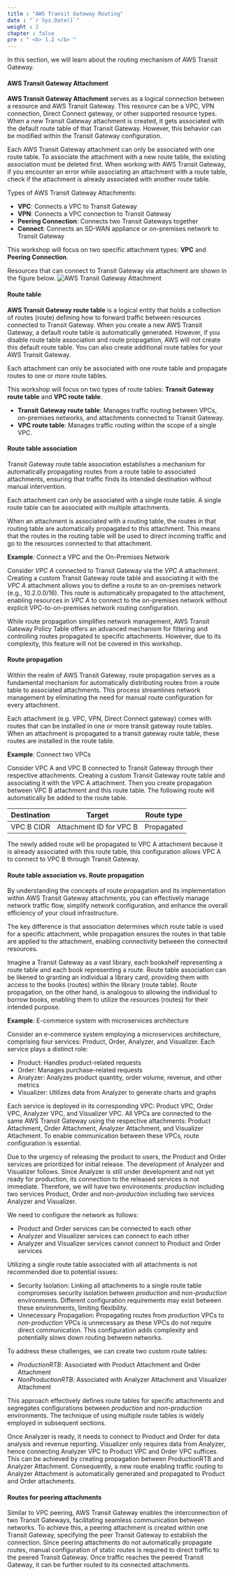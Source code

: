 ```yaml
---
title : "AWS Transit Gateway Routing"
date : "`r Sys.Date()`"
weight : 2
chapter : false
pre : " <b> 1.2 </b> "
---
```


In this section, we will learn about the routing mechanism of AWS Transit Gateway.

#### AWS Transit Gateway Attachment
**AWS Transit Gateway Attachment** serves as a logical connection between a resource and AWS Transit Gateway. This resource 
can be a VPC, VPN connection, Direct Connect gateway, or other supported resource types. When a new Transit Gateway 
attachment is created, it gets associated with the default route table of that Transit Gateway. 
However, this behavior can be modified within the Transit Gateway configuration.

Each AWS Transit Gateway attachment can only be associated with one route table. To associate the attachment with a 
new route table, the existing association must be deleted first. When working with AWS Transit Gateway, if you encounter 
an error while associating an attachment with a route table, check if the attachment is already associated with another route table.

Types of AWS Transit Gateway Attachments:
- **VPC**: Connects a VPC to Transit Gateway
- **VPN**: Connects a VPC connection to Transit Gateway
- **Peering Connection**: Connects two Transit Gateways together
- **Connect**: Connects an SD-WAN appliance or on-premises network to Transit Gateway

This workshop will focus on two specific attachment types: **VPC** and **Peering Connection**.

Resources that can connect to Transit Gateway via attachment are shown in the figure below.
![AWS Transit Gateway Attachment](/images/1-introduction/aws_transit_gateway.png)

#### Route table
**AWS Transit Gateway route table** is a logical entity that holds a collection of routes (route) defining how to forward 
traffic between resources connected to Transit Gateway. When you create a new AWS Transit Gateway, a default route table 
is automatically generated. However, if you disable route table association and route propagation, 
AWS will not create this default route table. You can also create additional route tables for your AWS Transit Gateway.

Each attachment can only be associated with one route table and propagate routes to one or more route tables.
<!-- TODO: Thêm hình nếu có thể, VD về bảng định tuyến xem trông thế nào -->

This workshop will focus on two types of route tables: **Transit Gateway route table** and **VPC route table**.
- **Transit Gateway route table**: Manages traffic routing between VPCs, on-premises networks, and attachments 
connected to Transit Gateway.
- **VPC route table**: Manages traffic routing within the scope of a single VPC.

#### Route table association
Transit Gateway route table association establishes a mechanism for automatically propagating routes from a route table 
to associated attachments, ensuring that traffic finds its intended destination without manual intervention.

Each attachment can only be associated with a single route table. A single route table can be associated with multiple attachments.

When an attachment is associated with a routing table, the routes in that routing table are automatically propagated
to this attachment. This means that the routes in the routing table will be used to direct incoming traffic
and go to the resources connected to that attachment.

**Example**: Connect a VPC and the On-Premises Network

Consider *VPC A* connected to Transit Gateway via the *VPC A* attachment. Creating a custom Transit Gateway route table and 
associating it with the *VPC A* attachment allows you to define a route to an on-premises network (e.g., 10.2.0.0/16). 
This route is automatically propagated to the attachment, enabling resources in *VPC A* to connect to the on-premises network 
without explicit VPC-to-on-premises network routing configuration.
<!-- TODO: Thêm hình mô tả propagation, route table, onpremise network -->

While route propagation simplifies network management, AWS Transit Gateway Policy Table offers an advanced mechanism for 
filtering and controlling routes propagated to specific attachments. However, due to its complexity, this feature will not 
be covered in this workshop.

#### Route propagation
Within the realm of AWS Transit Gateway, route propagation serves as a fundamental mechanism for automatically distributing 
routes from a route table to associated attachments. This process streamlines network management by eliminating the need 
for manual route configuration for every attachment.

Each attachment (e.g. VPC, VPN, Direct Connect gateway) comes with routes that can be installed in one or more transit gateway 
route tables. When an attachment is propagated to a transit gateway route table, these routes are installed in the route table.

**Example**: Connect two VPCs

Consider VPC A and VPC B connected to Transit Gateway through their respective attachments. 
Creating a custom Transit Gateway route table and associating it with the VPC A attachment. Then you create propagation between
VPC B attachment and this route table. The following route will automatically be added to the route table.

| Destination  | Target  |  Route type |
|---|---|---|
| VPC B CIDR | Attachment ID for VPC B | Propagated |

The newly added route will be propagated to VPC A attachment because it is already associated with this route table,
this configuration allows VPC A to connect to VPC B through Transit Gateway.

#### Route table association vs. Route propagation
By understanding the concepts of route propagation and its implementation within AWS Transit Gateway attachments, you can effectively manage network traffic flow, simplify network configuration, and enhance the overall efficiency of your cloud infrastructure.

The key difference is that association determines which route table is used for a specific attachment, while propagation 
ensures the routes in that table are applied to the attachment, enabling connectivity between the connected resources.

Imagine a Transit Gateway as a vast library, each bookshelf representing a route table and each book representing a route. 
Route table association can be likened to granting an individual a library card, providing them with access to the books (routes) 
within the library (route table). Route propagation, on the other hand, is analogous to allowing the individual to borrow books, 
enabling them to utilize the resources (routes) for their intended purpose.

**Example**: E-commerce system with microservices architecture

Consider an e-commerce system employing a microservices architecture, comprising four services: Product, Order, Analyzer, and Visualizer. Each service plays a distinct role:
- Product: Handles product-related requests
- Order: Manages purchase-related requests
- Analyzer: Analyzes product quantity, order volume, revenue, and other metrics
- Visualizer: Utilizes data from Analyzer to generate charts and graphs

Each service is deployed in its corresponding VPC: Product VPC, Order VPC, Analyzer VPC, and Visualizer VPC. All VPCs are 
connected to the same AWS Transit Gateway using the respective attachments: Product Attachment, Order Attachment, Analyzer Attachment, 
and Visualizer Attachment. To enable communication between these VPCs, route configuration is essential.

Due to the urgency of releasing the product to users, the Product and Order services are prioritized for initial release. The development of Analyzer and Visualizer follows. Since Analyzer is still under development and not yet ready for production, its connection to the released services is not immediate. Therefore, we will have two environments: *production* including two services Product, Order and *non-production* including two services Analyzer and Visualizer.

We need to configure the network as follows:
- Product and Order services can be connected to each other
- Analyzer and Visualizer services can connect to each other
- Analyzer and Visualizer services cannot connect to Product and Order services

Utilizing a single route table associated with all attachments is not recommended due to potential issues:
- Security Isolation: Linking all attachments to a single route table compromises security isolation between *production* and *non-production* environments. Different configuration requirements may exist between these environments, limiting flexibility.
- Unnecessary Propagation: Propagating routes from *production* VPCs to *non-production* VPCs is unnecessary as these VPCs do not require direct communication. This configuration adds complexity and potentially slows down routing between networks.

To address these challenges, we can create two custom route tables:
- *ProductionRTB*: Associated with Product Attachment and Order Attachment
- *NonProductionRTB*: Associated with Analyzer Attachment and Visualizer Attachment

This approach effectively defines route tables for specific attachments and segregates configurations between *production* 
and *non-production* environments. The technique of using multiple route tables is widely employed in subsequent sections.

Once Analyzer is ready, it needs to connect to Product and Order for data analysis and revenue reporting. Visualizer only 
requires data from Analyzer, hence connecting Analyzer VPC to Product VPC and Order VPC suffices. This can be achieved by creating propagation between ProductionRTB and Analyzer Attachment. Consequently, a new route enabling traffic routing to Analyzer Attachment 
is automatically generated and propagated to Product and Order attachments.

#### Routes for peering attachments
Similar to VPC peering, AWS Transit Gateway enables the interconnection of two Transit Gateways, facilitating seamless 
communication between networks. To achieve this, a peering attachment is created within one Transit Gateway, specifying 
the peer Transit Gateway to establish the connection. Since peering attachments do not automatically propagate routes,
manual configuration of static routes is required to direct traffic to the peered Transit Gateway. 
Once traffic reaches the peered Transit Gateway, it can be further routed to its connected attachments.
<!-- Thêm sơ đồ peering, mỗi peering có các VPC và VPN attachment -->
